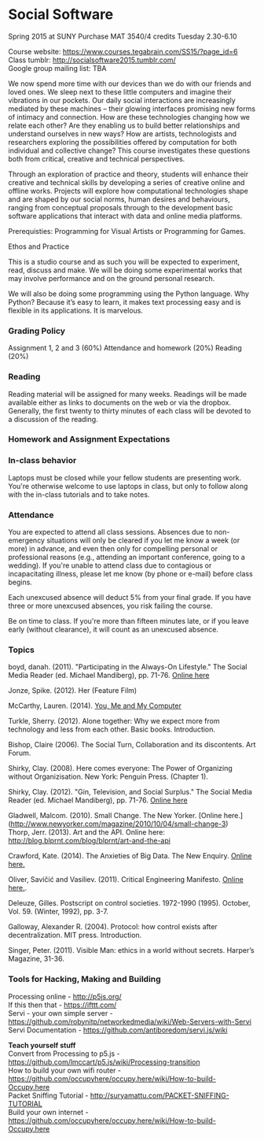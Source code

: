 <h1>Social Software</h1>  
Spring 2015 at SUNY Purchase  
MAT 3540/4 credits  
Tuesday 2.30-6.10  

Course website: https://www.courses.tegabrain.com/SS15/?page_id=6
Class tumblr: http://socialsoftware2015.tumblr.com/  
Google group mailing list:  TBA  

We now spend more time with our devices than we do with our friends and loved ones. We sleep next to these little computers and imagine their vibrations in our pockets. Our daily social interactions are increasingly mediated by these machines – their glowing interfaces promising new forms of intimacy and connection. How are these technologies changing how we relate each other? Are they enabling us to build better relationships and understand ourselves in new ways? How are artists, technologists and researchers exploring the possibilities offered by computation for both individual and collective change? This course investigates these questions both from critical, creative and technical perspectives.

Through an exploration of practice and theory, students will enhance their creative and technical skills by developing a series of creative online and offline works. Projects will explore how computational technologies shape and are shaped by our social norms, human desires and behaviours, ranging from conceptual proposals through to the development basic software applications that interact with data and online media platforms.  
  
Prerequisties: Programming for Visual Artists or Programming for Games.  

Ethos and Practice

This is a studio course and as such you will be expected to experiment, read, discuss and make. We will be doing some experimental works that may involve performance and on the ground personal research.   

We will also be doing some programming using the Python language. Why Python? Because it’s easy to learn, it makes text processing easy and is flexible in its applications. It is marvelous.   


<h3>Grading Policy </h3>  
Assignment 1, 2 and 3 (60%)   
Attendance and homework (20%)  
Reading (20%)  

<h3>Reading </h3>    
Reading material will be assigned for many weeks. Readings will be made available either as links to documents on the web or via the dropbox. Generally, the first twenty to thirty minutes of each class will be devoted to a discussion of the reading.  

<h3>Homework and Assignment Expectations</h3>    

<h3>In-class behavior</h3>  

Laptops must be closed while your fellow students are presenting work. You're otherwise welcome to use laptops in class, but only to follow along with the in-class tutorials and to take notes.

<h3>Attendance</h3>  
You are expected to attend all class sessions. Absences due to non-emergency situations will only be cleared if you let me know a week (or more) in advance, and even then only for compelling personal or professional reasons (e.g., attending an important conference, going to a wedding). If you're unable to attend class due to contagious or incapacitating illness, please let me know (by phone or e-mail) before class begins.

Each unexcused absence will deduct 5% from your final grade. If you have three or more unexcused absences, you risk failing the course.

Be on time to class. If you're more than fifteen minutes late, or if you leave early (without clearance), it will count as an unexcused absence.


<h3>Topics</h3>  

boyd, danah. (2011). "Participating in the Always-On Lifestyle." The Social Media Reader (ed. Michael Mandiberg), pp. 71-76. [Online here]([https://archive.org/details/TheSocialMediaReader)  

Jonze, Spike. (2012). Her (Feature Film)

McCarthy, Lauren. (2014). [You, Me and My Computer](https://vimeo.com/110607681)

Turkle, Sherry. (2012). Alone together: Why we expect more from technology and less from each other. Basic books. Introduction.

Bishop, Claire (2006). The Social Turn, Collaboration and its discontents. Art Forum.  

Shirky, Clay. (2008). Here comes everyone: The Power of Organizing without Organizisation. New York: Penguin Press. (Chapter 1).  

Shirky, Clay. (2012). "Gin, Television, and Social Surplus." The Social Media Reader (ed. Michael Mandiberg), pp. 71-76. [Online here](https://archive.org/details/TheSocialMediaReader)  

Gladwell, Malcom. (2010). Small Change. The New Yorker. [Online here.] (http://www.newyorker.com/magazine/2010/10/04/small-change-3)  
Thorp, Jerr. (2013). Art and the API. Online here: http://blog.blprnt.com/blog/blprnt/art-and-the-api  

Crawford, Kate. (2014). The Anxieties of Big Data. The New Enquiry. [Online here.](http://thenewinquiry.com/essays/the-anxieties-of-big-data/)

Oliver, Savičić and Vasiliev. (2011). Critical Engineering Manifesto. [Online here.](http://criticalengineering.org/).  

Deleuze, Gilles. Postscript on control societies. 1972-1990 (1995). October, Vol. 59. (Winter, 1992), pp. 3-7.

Galloway, Alexander R. (2004). Protocol: how control exists after decentralization. MIT press. Introduction.  

Singer, Peter. (2011). Visible Man: ethics in a world without secrets. Harper’s Magazine, 31-36.  

<h3>Tools for Hacking, Making and Building</h3>

Processing online - http://p5js.org/  
If this then that - https://ifttt.com/  
Servi - your own simple server - https://github.com/robynitp/networkedmedia/wiki/Web-Servers-with-Servi  
Servi Documentation - https://github.com/antiboredom/servi.js/wiki  

**Teach yourself stuff**  
Convert from Processing to p5.js - https://github.com/lmccart/p5.js/wiki/Processing-transition  
How to build your own wifi router - https://github.com/occupyhere/occupy.here/wiki/How-to-build-Occupy.here  
Packet Sniffing Tutorial - http://suryamattu.com/PACKET-SNIFFING-TUTORIAL  
Build your own internet - https://github.com/occupyhere/occupy.here/wiki/How-to-build-Occupy.here  
